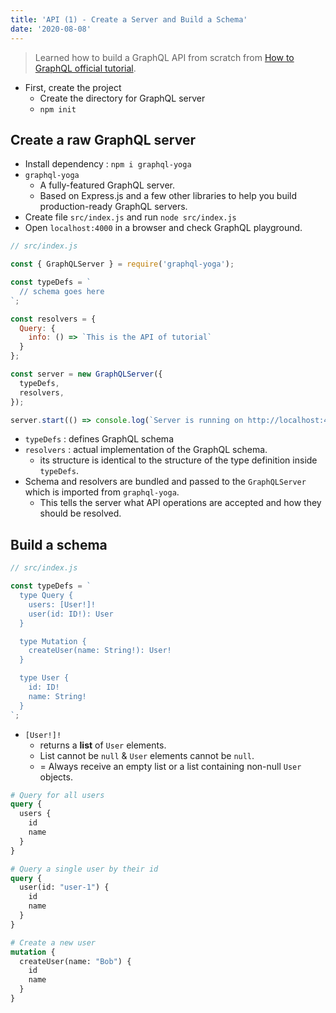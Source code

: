 ```yaml
---
title: 'API (1) - Create a Server and Build a Schema'
date: '2020-08-08'
---
```


> Learned how to build a GraphQL API from scratch from [How to GraphQL official tutorial](https://www.howtographql.com/graphql-js/0-introduction/).

- First, create the project
  - Create the directory for GraphQL server
  - `npm init`

## Create a raw GraphQL server

- Install dependency : `npm i graphql-yoga`
- `graphql-yoga`
  - A fully-featured GraphQL server.
  - Based on Express.js and a few other libraries to help you build production-ready GraphQL servers.
- Create file `src/index.js` and run `node src/index.js`
- Open `localhost:4000` in a browser and check GraphQL playground.

```js
// src/index.js

const { GraphQLServer } = require('graphql-yoga');

const typeDefs = `
  // schema goes here
`;

const resolvers = {
  Query: {
    info: () => `This is the API of tutorial`
  }
};

const server = new GraphQLServer({
  typeDefs,
  resolvers,
});

server.start(() => console.log(`Server is running on http://localhost:4000`));
```

- `typeDefs` : defines GraphQL schema
- `resolvers` : actual implementation of the GraphQL schema.
  - its structure is identical to the structure of the type definition inside `typeDefs`.
- Schema and resolvers are bundled and passed to the `GraphQLServer` which is imported from `graphql-yoga`.
  - This tells the server what API operations are accepted and how they should be resolved.

## Build a schema

```js
// src/index.js

const typeDefs = `
  type Query {
    users: [User!]!
    user(id: ID!): User
  }

  type Mutation {
    createUser(name: String!): User!
  }

  type User {
    id: ID!
    name: String!
  }
`;
```

- `[User!]!`
  - returns a **list** of `User` elements.
  - List cannot be `null` & `User` elements cannot be `null`.
  - = Always receive an empty list or a list containing non-null `User` objects.

```graphql
# Query for all users
query {
  users {
    id
    name
  }
}

# Query a single user by their id
query {
  user(id: "user-1") {
    id
    name
  }
}

# Create a new user
mutation {
  createUser(name: "Bob") {
    id
    name
  }
}
```